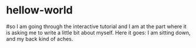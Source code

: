 # hellow-world
#so I am going through the interactive tutorial and I am at the part where it is asking me to write a little bit about myself. Here it goes: I am sitting down, and my back kind of aches.
